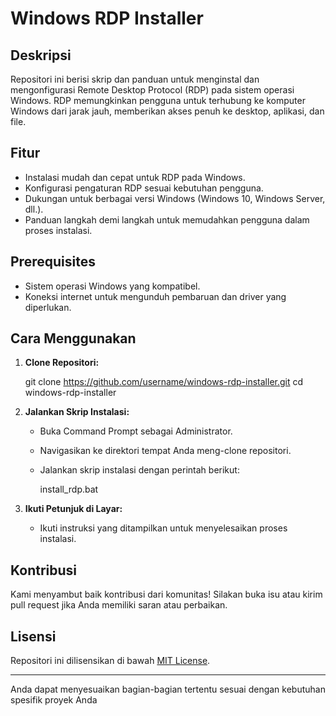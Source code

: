 # Windows RDP Installer

## Deskripsi
Repositori ini berisi skrip dan panduan untuk menginstal dan mengonfigurasi Remote Desktop Protocol (RDP) pada sistem operasi Windows. RDP memungkinkan pengguna untuk terhubung ke komputer Windows dari jarak jauh, memberikan akses penuh ke desktop, aplikasi, dan file.

## Fitur
- Instalasi mudah dan cepat untuk RDP pada Windows.
- Konfigurasi pengaturan RDP sesuai kebutuhan pengguna.
- Dukungan untuk berbagai versi Windows (Windows 10, Windows Server, dll.).
- Panduan langkah demi langkah untuk memudahkan pengguna dalam proses instalasi.

## Prerequisites
- Sistem operasi Windows yang kompatibel.
- Koneksi internet untuk mengunduh pembaruan dan driver yang diperlukan.

## Cara Menggunakan
1. **Clone Repositori:**
   
   git clone https://github.com/username/windows-rdp-installer.git
   cd windows-rdp-installer
   

2. **Jalankan Skrip Instalasi:**
   - Buka Command Prompt sebagai Administrator.
   - Navigasikan ke direktori tempat Anda meng-clone repositori.
   - Jalankan skrip instalasi dengan perintah berikut:
     
     install_rdp.bat
     

3. **Ikuti Petunjuk di Layar:**
   - Ikuti instruksi yang ditampilkan untuk menyelesaikan proses instalasi.

## Kontribusi
Kami menyambut baik kontribusi dari komunitas! Silakan buka isu atau kirim pull request jika Anda memiliki saran atau perbaikan.

## Lisensi
Repositori ini dilisensikan di bawah [MIT License](LICENSE).

---

Anda dapat menyesuaikan bagian-bagian tertentu sesuai dengan kebutuhan spesifik proyek Anda
